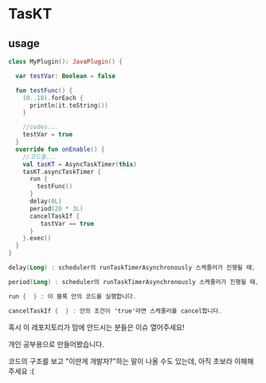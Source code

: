 # TasKT
## usage
```kt
class MyPlugin(): JavaPlugin() {

  var testVar: Boolean = false

  fun testFunc() {
    (0..10).forEach {
      println(it.toString())
    }

    //codes...
    testVar = true
  }
  override fun onEnable() {
    //코드들...
    val tasKT = AsyncTaskTimer(this)
    tasKT.asyncTaskTimer {
      run {
        testFunc()
      }
      delay(0L)
      period(20 * 3L)
      cancelTaskIf {
         tastVar == true
      }
    }.exec()
  }
}
```

```kt
delay(Long) : scheduler의 runTaskTimerAsynchronously 스케줄러가 진행될 때, 'delay' 항목에 해당하며, Long 타입을 인자로 받습니다.

period(Long) : scheduler의 runTaskTimerAsynchronously 스케줄러가 진행될 때, 'period' 항목에 해당하며, Long 타입을 인자로 받습니다.

run {  } : 이 블록 안의 코드를 실행합니다.

cancelTaskIf {  } : 안의 조건이 'true'라면 스케줄러를 cancel합니다.
```


혹시 이 레포지토리가 맘에 안드시는 분들은 이슈 열어주세요!

개인 공부용으로 만들어봤습니다.

코드의 구조를 보고 "이딴게 개발자?"하는 말이 나올 수도 있는데, 아직 초보라 이해해주세요 :(

